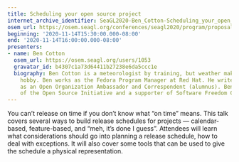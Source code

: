```yaml
---
title: Scheduling your open source project
internet_archive_identifier: SeaGL2020-Ben_Cotton-Scheduling_your_open_source_project
osem_url: https://osem.seagl.org/conferences/seagl2020/program/proposals/752
beginning: '2020-11-14T15:30:00.000-08:00'
end: '2020-11-14T16:00:00.000-08:00'
presenters:
- name: Ben Cotton
  osem_url: https://osem.seagl.org/users/1053
  gravatar_id: b4307c1a73d64411b27238e6da5ccc1e
  biography: Ben Cotton is a meteorologist by training, but weather makes a great
    hobby. Ben works as the Fedora Program Manager at Red Hat. He writes for Opensource.com
    as an Open Organization Ambassador and Correspondent (alumnus). Ben is a member
    of the Open Source Initiative and a supporter of Software Freedom Conservancy.
---
```


You can’t release on time if you don’t know what “on time” means. This talk covers several ways to build release schedules for projects — calendar-based, feature-based, and “meh, it’s done I guess”. Attendees will learn what considerations should go into planning a release schedule, how to deal with exceptions. It will also cover some tools that can be used to give the schedule a physical representation.
